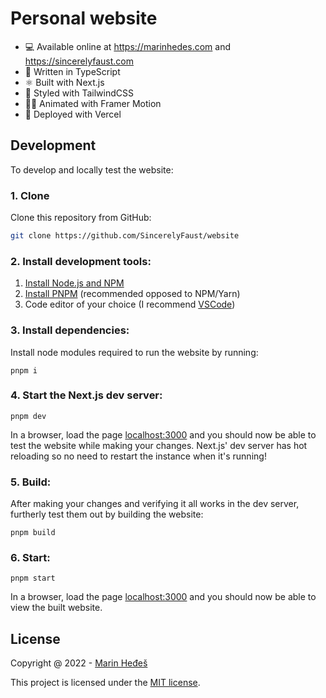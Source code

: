 # Personal website

- 💻 Available online at https://marinhedes.com and https://sincerelyfaust.com
- 💙 Written in TypeScript
- ⚛️ Built with Next.js
- 🎨 Styled with TailwindCSS
- 🚶‍♂️ Animated with Framer Motion
- 🔼 Deployed with Vercel

## Development

To develop and locally test the website:

### 1. Clone

Clone this repository from GitHub:

```sh
git clone https://github.com/SincerelyFaust/website
```

### 2. Install development tools:

1. [Install Node.js and NPM](https://nodejs.org/en/download/package-manager/)
1. [Install PNPM](https://pnpm.io/installation) (recommended opposed to NPM/Yarn)
1. Code editor of your choice (I recommend [VSCode](https://code.visualstudio.com/))

### 3. Install dependencies:

Install node modules required to run the website by running:

```
pnpm i
```

### 4. Start the Next.js dev server:

```
pnpm dev
```

In a browser, load the page [localhost:3000](http://localhost:3000) and you should now be able to test the website while making your changes.
Next.js' dev server has hot reloading so no need to restart the instance when it's running!

### 5. Build:

After making your changes and verifying it all works in the dev server, furtherly test them out by building the website:

```
pnpm build
```

### 6. Start:

```
pnpm start
```

In a browser, load the page [localhost:3000](http://localhost:3000) and you should now be able to view the built website.

## License

Copyright @ 2022 - [Marin Heđeš](https://github.com/sincerelyfaust)

This project is licensed under the [MIT license](LICENSE).
